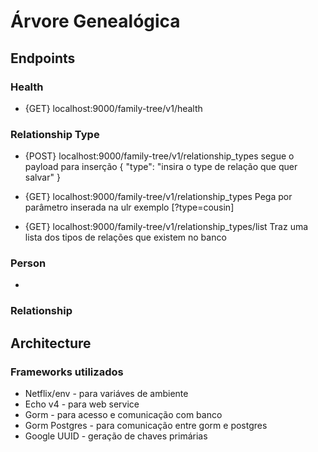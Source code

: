 # Árvore Genealógica

## Endpoints

### Health
- {GET} localhost:9000/family-tree/v1/health
### Relationship Type
- {POST} localhost:9000/family-tree/v1/relationship_types
    segue o payload para inserção 
    {
        "type": "insira o type de relação que quer salvar"
    }

- {GET} localhost:9000/family-tree/v1/relationship_types
    Pega por parâmetro inserada na ulr exemplo [?type=cousin]

- {GET} localhost:9000/family-tree/v1/relationship_types/list
    Traz uma lista dos tipos de relações que existem no banco
### Person
- 
### Relationship

## Architecture

### Frameworks utilizados
- Netflix/env   - para variáves de ambiente
- Echo v4       - para web service
- Gorm          - para acesso e comunicação com banco
- Gorm Postgres - para comunicação entre gorm e postgres
- Google UUID   - geração de chaves primárias
